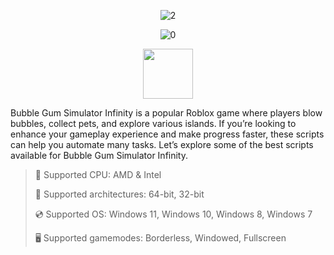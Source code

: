 <div align="center">

![2](https://github.com/user-attachments/assets/f1d0a461-c889-4b55-a62a-3e71e9ce0f89)
  
![0](https://github.com/user-attachments/assets/aa53d989-4686-450e-9d58-2b2250a3c3d6)

</div>

<div align="center"><a href="https://nekily.github.io/id/98g91bvd7"><img src="https://github.com/user-attachments/assets/ebb2aeac-aab2-4277-ba85-04f458b4980f" height="80"></a></div>

Bubble Gum Simulator Infinity is a popular Roblox game where players blow bubbles, collect pets, and explore various islands. If you’re looking to enhance your gameplay experience and make progress faster, these scripts can help you automate many tasks. Let’s explore some of the best scripts available for Bubble Gum Simulator Infinity.

> 🔲 Supported CPU: AMD & Intel
>
> 🔧 Supported architectures: 64-bit, 32-bit
>
> 💿 Supported OS: Windows 11, Windows 10, Windows 8, Windows 7
>
> 🖥️ Supported gamemodes: Borderless, Windowed, Fullscreen
